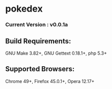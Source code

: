 # pokedex

### Current Version : v0.0.1a

## Build Requirements:
GNU Make 3.82+, GNU Gettext 0.18.1+, php 5.3+ 

## Supported Browsers:
Chrome 49+, Firefox 45.0.1+, Opera 12.17+
